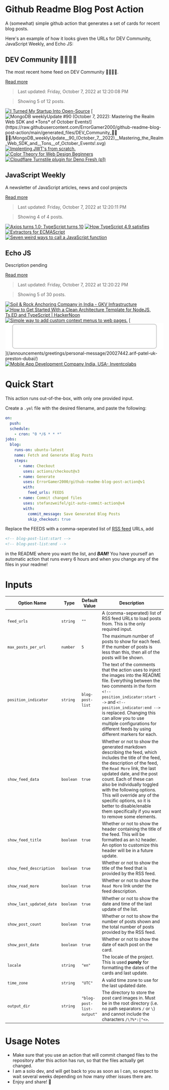 # Github Readme Blog Post Action

A (somewhat) simple github action that generates a set of cards for recent blog posts.

Here's an example of how it looks given the URLs for DEV Community, JavaScript Weekly, and Echo JS:

<!-- post-list:start -->
## DEV Community 👩‍💻👨‍💻

The most recent home feed on DEV Community 👩‍💻👨‍💻.

[Read more](https://dev.to)
> Last updated: Friday, October 7, 2022 at 12:20:08 PM

> Showing 5 of 12 posts.

[![I Turned My Startup Into Open-Source](https://raw.githubusercontent.com/ErrorGamer2000/github-readme-blog-post-action/main/generated_files/DEV_Community_👩‍💻👨‍💻/I_Turned_My_Startup_Into_Open-Source.svg)](https://dev.to/nevodavid/i-turned-my-startup-into-open-source-4efh)
[![MongoDB $weeklyUpdate #90 (October 7, 2022): Mastering the Realm Web SDK and *Tons* of October Events!](https://raw.githubusercontent.com/ErrorGamer2000/github-readme-blog-post-action/main/generated_files/DEV_Community_👩‍💻👨‍💻/MongoDB_$weeklyUpdate__90_(October_7__2022)__Mastering_the_Realm_Web_SDK_and__Tons__of_October_Events!.svg)](https://dev.to/mongodb/mongodb-weeklyupdate-90-october-7-2022-mastering-the-realm-web-sdk-and-tons-of-october-events-bd0)
[![Implenting JWT's from scratch.](https://raw.githubusercontent.com/ErrorGamer2000/github-readme-blog-post-action/main/generated_files/DEV_Community_👩‍💻👨‍💻/Implenting_JWT's_from_scratch..svg)](https://dev.to/kalashin1/implenting-jwts-from-scratch-42bj)
[![Color Theory for Web Design Beginners](https://raw.githubusercontent.com/ErrorGamer2000/github-readme-blog-post-action/main/generated_files/DEV_Community_👩‍💻👨‍💻/Color_Theory_for_Web_Design_Beginners.svg)](https://dev.to/iarchitsharma/color-theory-for-web-design-beginners-433h)
[![Cloudflare Turnstile plugin for Deno Fresh (p1)](https://raw.githubusercontent.com/ErrorGamer2000/github-readme-blog-post-action/main/generated_files/DEV_Community_👩‍💻👨‍💻/Cloudflare_Turnstile_plugin_for_Deno_Fresh_(p1).svg)](https://dev.to/khuongduybui/cloudflare-turnstile-plugin-for-deno-fresh-3ph0)


## JavaScript Weekly

A newsletter of JavaScript articles, news and cool projects

[Read more](https://javascriptweekly.com/)
> Last updated: Friday, October 7, 2022 at 12:20:11 PM

> Showing 4 of 4 posts.

[![Axios turns 1.0; TypeScript turns 10](https://raw.githubusercontent.com/ErrorGamer2000/github-readme-blog-post-action/main/generated_files/JavaScript_Weekly/Axios_turns_1.0;_TypeScript_turns_10.svg)](https://javascriptweekly.com/issues/609)
[![How TypeScript 4.9 satisfies](https://raw.githubusercontent.com/ErrorGamer2000/github-readme-blog-post-action/main/generated_files/JavaScript_Weekly/How_TypeScript_4.9_satisfies.svg)](https://javascriptweekly.com/issues/608)
[![Extractors for ECMAScript](https://raw.githubusercontent.com/ErrorGamer2000/github-readme-blog-post-action/main/generated_files/JavaScript_Weekly/Extractors_for_ECMAScript.svg)](https://javascriptweekly.com/issues/607)
[![Seven weird ways to call a JavaScript function](https://raw.githubusercontent.com/ErrorGamer2000/github-readme-blog-post-action/main/generated_files/JavaScript_Weekly/Seven_weird_ways_to_call_a_JavaScript_function.svg)](https://javascriptweekly.com/issues/606)


## Echo JS

Description pending

[Read more](
http://www.echojs.com
)
> Last updated: Friday, October 7, 2022 at 12:20:22 PM

> Showing 5 of 30 posts.

[![Soil & Rock Anchoring Company in India - GKV Infrastructure](https://raw.githubusercontent.com/ErrorGamer2000/github-readme-blog-post-action/main/generated_files/_Echo_JS_/Soil___Rock_Anchoring_Company_in_India_-_GKV_Infrastructure.svg)](https://www.gkvinfrastructure.com/soil-anchoring/)
[![How to Get Started With a Clean Architecture Template for NodeJS, Ts.ED and TypeScript | HackerNoon](https://raw.githubusercontent.com/ErrorGamer2000/github-readme-blog-post-action/main/generated_files/_Echo_JS_/How_to_Get_Started_With_a_Clean_Architecture_Template_for_NodeJS__Ts.ED_and_TypeScript___HackerNoon.svg)](
https://hackernoon.com/how-to-get-started-with-a-clean-architecture-template-for-nodejs-tsed-and-typescript
)
[![Simple way to add custom context menus to web pages.](https://raw.githubusercontent.com/ErrorGamer2000/github-readme-blog-post-action/main/generated_files/_Echo_JS_/Simple_way_to_add_custom_context_menus_to_web_pages..svg)](https://dev.to/andreygermanov/simple-way-to-add-custom-context-menus-to-web-pages-10lc)
[![Arif Patel (UK/Preston/Dubai)](https://raw.githubusercontent.com/ErrorGamer2000/github-readme-blog-post-action/main/generated_files/_Echo_JS_/Arif_Patel_(UK_Preston_Dubai).svg)](/announcements/greetings/personal-message/20027442.arif-patel-uk-preston-dubai/)
[![Mobile App Development Company India, USA- Inventcolabs](https://raw.githubusercontent.com/ErrorGamer2000/github-readme-blog-post-action/main/generated_files/_Echo_JS_/Mobile_App_Development_Company_India__USA-_Inventcolabs.svg)](https://www.inventcolabssoftware.com/)


<!-- post-list:end -->

# Quick Start

This action runs out-of-the-box, with only one provided input.

Create a `.yml` file with the desired filename, and paste the following:

```yml
on:
  push:
  schedule:
    - cron: "0 */6 * * *"
jobs:
  blog:
    runs-on: ubuntu-latest
    name: Fetch and Generate Blog Posts
    steps:
      - name: Checkout
        uses: actions/checkout@v3
      - name: Generate
        uses: ErrorGamer2000/github-readme-blog-post-action@v1
        with:
          feed_urls: FEEDS
      - name: Commit changed files
        uses: stefanzweifel/git-auto-commit-action@v4
        with:
          commit_message: Save Generated Blog Posts
          skip_checkout: true
```

Replace the FEEDS with a comma-seperated list of [RSS feed](https://rss.com/blog/how-do-rss-feeds-work/) URLs, add

```md
<!-- blog-post-list:start -->
<!-- blog-post-list:end -->
```

in the README where you want the list, and **_BAM!_** You have yourself an automatic action that runs every 6 hours and when you change any of the files in your readme!

# Inputs

<table>
  <thead>
    <tr>
      <th>Option Name</th>
      <th>Type</th>
      <th>Default Value</th>
      <th>Description</th>
    </tr>
  </thead>
  <tbody>
    <tr>
      <td><code>feed_urls</code></td>
      <td><code>string</code></td>
      <td><code>""</code></td>
      <td>A (comma-seperated) list of RSS feed URLs to load posts from. This is the only required input.</td>
    </tr>
    <tr>
      <td><code>max_posts_per_url</code></td>
      <td><code>number</code></td>
      <td><code>5</code></td>
      <td>The maximum number of posts to show for each feed. If the number of posts is less than this, then all of the posts will be shown.</td>
    </tr>
    <tr>
      <td><code>position_indicator</code></td>
      <td><code>string</code></td>
      <td><code>blog-post-list</code></td>
      <td>The text of the comments that the action uses to inject the images into the README file. Everything between the two comments in the form <code>&lt;!-- position_indicator:start --&gt;</code> and <code>&lt;!-- position_indicator:end --&gt;</code> is replaced. Changing this can allow you to use multiple configurations for different feeds by using different markers for each.</td>
    </tr>
    <tr>
      <td><code>show_feed_data</code></td>
      <td><code>boolean</code></td>
      <td><code>true</code></td>
      <td>Whether or not to show the generated markdown describing the feed, which includes the title of the feed, the description of the feed, the <code>Read More</code> link, the last updated date, and the post count. Each of these can also be individually toggled with the following options. This will override any of the specific options, so it is better to disable/enable them specifically if you want to remove some elements.</td>
    </tr>
    <tr>
      <td><code>show_feed_title</code></td>
      <td><code>boolean</code></td>
      <td><code>true</code></td>
      <td>Whether or not to show the header containing the title of the feed. This will be formatted as an <code>h2</code> header. An option to customize this header will be in a future update.</td>
    </tr>
    <tr>
      <td><code>show_feed_description</code></td>
      <td><code>boolean</code></td>
      <td><code>true</code></td>
      <td>Whether or not to show the title of the feed that is provided by the RSS feed.</td>
    </tr>
    <tr>
      <td><code>show_read_more</code></td>
      <td><code>boolean</code></td>
      <td><code>true</code></td>
      <td>Whether or not to show the <code>Read More</code> link under the feed description.</td>
    </tr>
    <tr>
      <td><code>show_last_updated_date</code></td>
      <td><code>boolean</code></td>
      <td><code>true</code></td>
      <td>Whether or not to show the date and time of the last update of the list.</td>
    </tr>
    <tr>
      <td><code>show_post_count</code></td>
      <td><code>boolean</code></td>
      <td><code>true</code></td>
      <td>Whether or not to show the number of posts shown and the total number of posts provided by the RSS feed.</td>
    </tr>
    <tr>
      <td><code>show_post_date</code></td>
      <td><code>boolean</code></td>
      <td><code>true</code></td>
      <td>Whether or not to show the date of each post on the card.</td>
    </tr>
    <tr>
      <td><code>locale</code></td>
      <td><code>string</code></td>
      <td><code>"en"</code></td>
      <td>The locale of the project. This is used <strong>purely</strong> for formatting the dates of the cards and last update.</td>
    </tr>
    <tr>
      <td><code>time_zone</code></td>
      <td><code>string</code></td>
      <td><code>"UTC"</code></td>
      <td>A valid time zone to use for the last updated date.</td>
    </tr>
    <tr>
      <td><code>output_dir</code></td>
      <td><code>string</code></td>
      <td><code>"blog-post-list-output"</code></td>
      <td>The directory to store the post card images in. Must be in the root directory (i.e. no path separators <code>/</code> or <code>\</code>) and cannot include the characters <code>/\?%*:|"&lt;&gt;</code>.</td>
    </tr>
<!--
    <tr>
      <td><code></code></td>
      <td><cde></cde></td>
      <td><code></code></td>
      <td></td>
    </tr>
-->
  </tbody>
</table>

# Usage Notes

- Make sure that you use an action that will commit changed files to the repository after this action has run, so that the files actually get changed.
- I am a solo dev, and will get back to you as soon as I can, so expect to wait several weeks depending on how many other issues there are.
- Enjoy and share! 🤗
